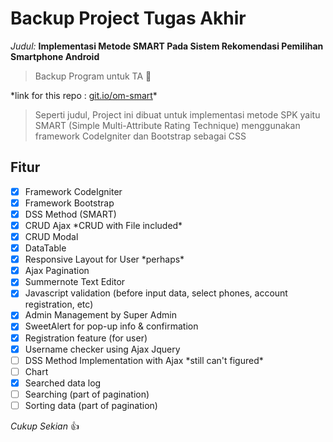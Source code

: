 # Backup Project Tugas Akhir

_Judul:_ __Implementasi Metode SMART Pada Sistem Rekomendasi Pemilihan Smartphone Android__

> Backup Program untuk TA :rocket:

\*link for this repo : [git.io/om-smart](https://git.io/om-smart)\*

> Seperti judul,
> Project ini dibuat untuk implementasi metode SPK yaitu SMART (Simple Multi-Attribute Rating Technique) menggunakan framework CodeIgniter dan Bootstrap sebagai CSS

## Fitur
- [x] Framework CodeIgniter
- [x] Framework Bootstrap
- [x] DSS Method (SMART)
- [x] CRUD Ajax \*CRUD with File included\*
- [x] CRUD Modal
- [x] DataTable
- [x] Responsive Layout for User \*perhaps\*
- [x] Ajax Pagination
- [x] Summernote Text Editor
- [x] Javascript validation (before input data, select phones, account registration, etc)
- [x] Admin Management by Super Admin
- [x] SweetAlert for pop-up info & confirmation
- [x] Registration feature (for user)
- [x] Username checker using Ajax Jquery
- [ ] DSS Method Implementation with Ajax \*still can't figured\*
- [ ] Chart
- [x] Searched data log
- [ ] Searching (part of pagination)
- [ ] Sorting data (part of pagination)

*Cukup Sekian* :+1: